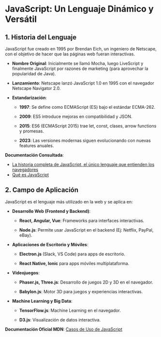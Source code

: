 # JavaScript: Un Lenguaje Dinámico y Versátil

## 1. Historia del Lenguaje

JavaScript fue creado en 1995 por Brendan Eich, un ingeniero de Netscape, con el objetivo de hacer que las páginas web fueran interactivas. 

- **Nombre Original**: Inicialmente se llamó Mocha, luego LiveScript y finalmente JavaScript por razones de marketing (para aprovechar la popularidad de Java).

- **Lanzamiento**: Netscape lanzó JavaScript 1.0 en 1995 con el navegador Netscape Navigator 2.0.

- **Estandarización**:

    - **1997**: Se define como ECMAScript (ES) bajo el estándar ECMA-262.

    - **2009**: ES5 introduce mejoras en compatibilidad y JSON.

    - **2015**: ES6 (ECMAScript 2015) trae let, const, clases, arrow functions y promesas.

    - **2023**: Las versiones modernas siguen evolucionando con nuevas features anuales.

**Documentación Consultada**: 
- [La historia completa de JavaScript, el único lenguaje que entienden los navegadores](https://ed.team/blog/la-historia-completa-de-javascript-el-unico-lenguaje-que-entienden-los-navegadores)
- [Qué es JavaScript](https://openwebinars.net/blog/que-es-javascript/)

## 2. Campo de Aplicación

JavaScript es el lenguaje más utilizado en la web y se aplica en:

- **Desarrollo Web (Frontend y Backend)**:

    - **React, Angular, Vue**: Frameworks para interfaces interactivas.

    - **Node.js**: Permite usar JavaScript en el backend (Ej: Netflix, PayPal, eBay).

- **Aplicaciones de Escritorio y Móviles**:

    - **Electron.js** (Slack, VS Code) para apps de escritorio.

    - **React Native, Ionic** para apps móviles multiplataforma.

- **Videojuegos**:

    - **Phaser.js, Three.js**: Desarrollo de juegos 2D y 3D en el navegador.

    - **Babylon.js**: Motor 3D para juegos y experiencias interactivas.

- **Machine Learning y Big Data**:

    - **TensorFlow.js**: Machine Learning en el navegador.

    - **D3.js**: Visualización de datos interactiva.

**Documentación Oficial MDN**: [Casos de Uso de JavaScript](https://developer.mozilla.org/es/docs/Web/JavaScript)

